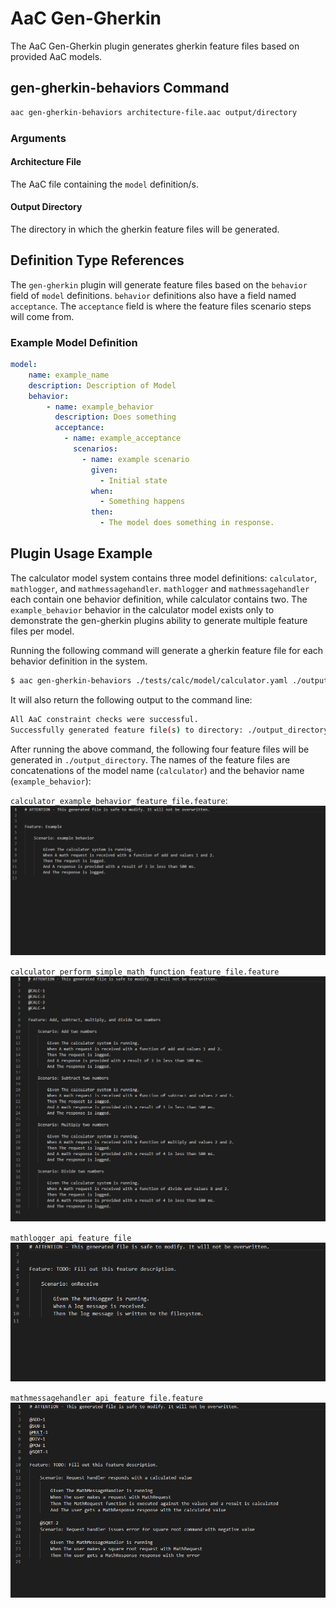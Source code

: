 # AaC Gen-Gherkin

The AaC Gen-Gherkin plugin generates gherkin feature files based on provided AaC models.

## gen-gherkin-behaviors Command

```bash
aac gen-gherkin-behaviors architecture-file.aac output/directory
```

### Arguments

#### Architecture File
The AaC file containing the `model` definition/s.

#### Output Directory
The directory in which the gherkin feature files will be generated.

## Definition Type References
The `gen-gherkin` plugin will generate feature files based on the `behavior` field of `model` definitions.
`behavior` definitions also have a field named `acceptance`.  The  `acceptance` field is where the feature files scenario steps will come from.

### Example Model Definition

```yaml
model:
    name: example_name
    description: Description of Model
    behavior:
        - name: example_behavior
          description: Does something
          acceptance:
            - name: example_acceptance
              scenarios:
                - name: example scenario
                  given:
                    - Initial state
                  when:
                    - Something happens
                  then:
                    - The model does something in response.
```

## Plugin Usage Example
The calculator model system contains three model definitions: `calculator`, `mathlogger`, and `mathmessagehandler`.
`mathlogger` and `mathmessagehandler` each contain one behavior definition, while calculator contains two.
The `example_behavior` behavior in the calculator model exists only to demonstrate the gen-gherkin plugins ability to generate multiple feature files per model.

Running the following command will generate a gherkin feature file for each behavior definition in the system.
```bash
$ aac gen-gherkin-behaviors ./tests/calc/model/calculator.yaml ./output_directory
```
It will also return the following output to the command line:
```bash
All AaC constraint checks were successful.
Successfully generated feature file(s) to directory: ./output_directory
```

After running the above command, the following four feature files will be generated in `./output_directory`.  The names of the feature files are concatenations of the model name (`calculator`) and the behavior name (`example_behavior`):

`calculator_example_behavior_feature_file.feature`:
![Calculator Example Behavior](../images/calculator_example_behavior_feature_file.png)

`calculator_perform_simple_math_function_feature_file.feature`
![Calculator Perform Simple Math Function](../images/calculator_perform_simple_math_functions_feature_file.png)

`mathlogger_api_feature_file`
![Math Logger API](../images/mathlogger_api_feature_file.png)

`mathmessagehandler_api_feature_file.feature`
![Math Message Handler API](../images/mathmessagehandler_api_feature_file.PNG)
